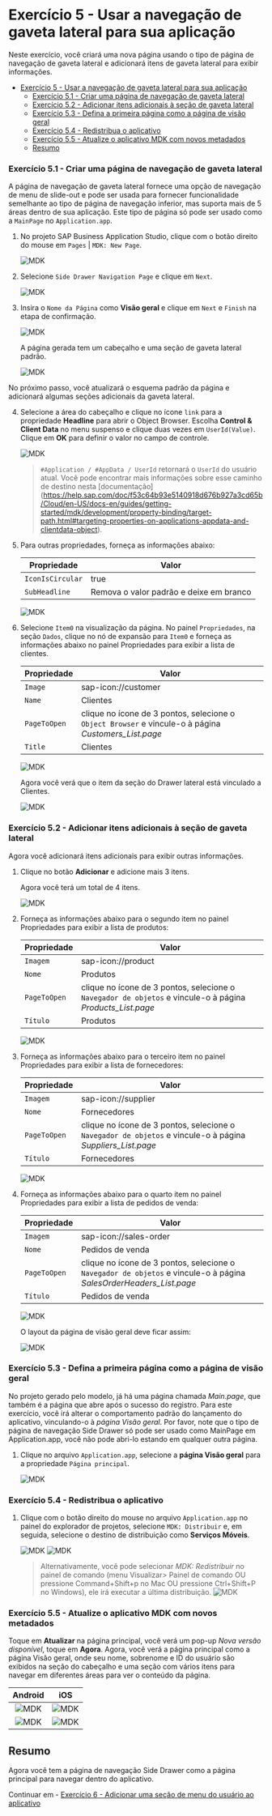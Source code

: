 # Exercício 5 - Usar a navegação de gaveta lateral para sua aplicação

Neste exercício, você criará uma nova página usando o tipo de página de navegação de gaveta lateral e adicionará itens de gaveta lateral para exibir informações.

- [Exercício 5 - Usar a navegação de gaveta lateral para sua aplicação](#exercício-5---usar-a-navegação-de-gaveta-lateral-para-sua-aplicação)
    - [Exercício 5.1 - Criar uma página de navegação de gaveta lateral](#exercício-51---criar-uma-página-de-navegação-de-gaveta-lateral)
    - [Exercício 5.2 - Adicionar itens adicionais à seção de gaveta lateral](#exercício-52---adicionar-itens-adicionais-à-seção-de-gaveta-lateral)
    - [Exercício 5.3 - Defina a primeira página como a página de visão geral](#exercício-53---defina-a-primeira-página-como-a-página-de-visão-geral)
    - [Exercício 5.4 - Redistribua o aplicativo](#exercício-54---redistribua-o-aplicativo)
    - [Exercício 5.5 - Atualize o aplicativo MDK com novos metadados](#exercício-55---atualize-o-aplicativo-mdk-com-novos-metadados)
  - [Resumo](#resumo)

### Exercício 5.1 - Criar uma página de navegação de gaveta lateral

A página de navegação de gaveta lateral fornece uma opção de navegação de menu de slide-out e pode ser usada para fornecer funcionalidade semelhante ao tipo de página de navegação inferior, mas suporta mais de 5 áreas dentro de sua aplicação. Este tipo de página só pode ser usado como a `MainPage` no `Application.app`.

1. No projeto SAP Business Application Studio, clique com o botão direito do mouse em `Pages` | `MDK: New Page`.

    ![MDK](images/5.1.1.png)
   
2. Selecione `Side Drawer Navigation Page` e clique em `Next`.

    ![MDK](images/5.1.2.png)

3. Insira o `Nome da Página` como **Visão geral** e clique em `Next` e `Finish` na etapa de confirmação.

    ![MDK](images/5.1.3.png)

   A página gerada tem um cabeçalho e uma seção de gaveta lateral padrão.
   
    ![MDK](images/5.1.4.png)

  No próximo passo, você atualizará o esquema padrão da página e adicionará algumas seções adicionais da gaveta lateral.

4. Selecione a área do cabeçalho e clique no ícone `link` para a propriedade **Headline** para abrir o Object Browser. Escolha **Control & Client Data** no menu suspenso e clique duas vezes em `UserId(Value)`. Clique em **OK** para definir o valor no campo de controle.

    ![MDK](images/5.1.5.gif)

    > `#Application / #AppData / UserId` retornará o `UserId` do usuário atual. Você pode encontrar mais informações sobre esse caminho de destino nesta [documentação] (https://help.sap.com/doc/f53c64b93e5140918d676b927a3cd65b/Cloud/en-US/docs-en/guides/getting-started/mdk/development/property-binding/target-path.html#targeting-properties-on-applications-appdata-and-clientdata-object).

5. Para outras propriedades, forneça as informações abaixo: 

    | Propriedade      | Valor                                   |
    | ---------------- | --------------------------------------- |
    | `IconIsCircular` | true                                    |
    | `SubHeadline`    | Remova o valor padrão e deixe em branco |

    ![MDK](images/5.1.6.png)

6. Selecione `Item0` na visualização da página. No painel `Propriedades`, na seção `Dados`, clique no nó de expansão para `Item0` e forneça as informações abaixo no painel Propriedades para exibir a lista de clientes.

    | Propriedade  | Valor                                                                                                |
    | ------------ | ---------------------------------------------------------------------------------------------------- |
    | `Image`      | sap-icon://customer                                                                                  |
    | `Name`       | Clientes                                                                                             |
    | `PageToOpen` | clique no ícone de 3 pontos, selecione o `Object Browser` e vincule-o à página *Customers_List.page* |
    | `Title`      | Clientes                                                                                             |

      ![MDK](images/5.1.7.png)

    Agora você verá que o item da seção do Drawer lateral está vinculado a Clientes.

    ![MDK](images/5.1.8.png)

### Exercício 5.2 - Adicionar itens adicionais à seção de gaveta lateral

Agora você adicionará itens adicionais para exibir outras informações.

1. Clique no botão **Adicionar** e adicione mais 3 itens.

    Agora você terá um total de 4 itens.

    ![MDK](images/5.2.1.png)

2. Forneça as informações abaixo para o segundo item no painel Propriedades para exibir a lista de produtos:

    | Propriedade  | Valor                                                                                                     |
    | ------------ | --------------------------------------------------------------------------------------------------------- |
    | `Imagem`     | sap-icon://product                                                                                        |
    | `Nome`       | Produtos                                                                                                  |
    | `PageToOpen` | clique no ícone de 3 pontos, selecione o `Navegador de objetos` e vincule-o à página *Products_List.page* |
    | `Título`     | Produtos                                                                                                  |

    ![MDK](images/5.2.2.png)

3. Forneça as informações abaixo para o terceiro item no painel Propriedades para exibir a lista de fornecedores:

    | Propriedade  | Valor                                                                                                      |
    | ------------ | ---------------------------------------------------------------------------------------------------------- |
    | `Imagem`     | sap-icon://supplier                                                                                        |
    | `Nome`       | Fornecedores                                                                                               |
    | `PageToOpen` | clique no ícone de 3 pontos, selecione o `Navegador de objetos` e vincule-o à página *Suppliers_List.page* |
    | `Título`     | Fornecedores                                                                                               |

    ![MDK](images/5.2.3.png)

4. Forneça as informações abaixo para o quarto item no painel Propriedades para exibir a lista de pedidos de venda:

    | Propriedade  | Valor                                                                                                              |
    | ------------ | ------------------------------------------------------------------------------------------------------------------ |
    | `Imagem`     | sap-icon://sales-order                                                                                             |
    | `Nome`       | Pedidos de venda                                                                                                   |
    | `PageToOpen` | clique no ícone de 3 pontos, selecione o `Navegador de objetos` e vincule-o à página *SalesOrderHeaders_List.page* |
    | `Título`     | Pedidos de venda                                                                                                   |

    ![MDK](images/5.2.4.png)

    O layout da página de visão geral deve ficar assim:

    ![MDK](images/5.2.5.png)


### Exercício 5.3 - Defina a primeira página como a página de visão geral

No projeto gerado pelo modelo, já há uma página chamada *Main.page*, que também é a página que abre após o sucesso do registro. Para este exercício, você irá alterar o comportamento padrão do lançamento do aplicativo, vinculando-o à *página Visão geral*. Por favor, note que o tipo de página de navegação Side Drawer só pode ser usado como MainPage em Application.app, você não pode abri-lo estando em qualquer outra página.

1. Clique no arquivo `Application.app`, selecione a **página Visão geral** para a propriedade `Página principal`.

    ![MDK](images/5.3.1.png)

### Exercício 5.4 - Redistribua o aplicativo

1. Clique com o botão direito do mouse no arquivo `Application.app` no painel do explorador de projetos, selecione `MDK: Distribuir` e, em seguida, selecione o destino de distribuição como **Serviços Móveis**.

    ![MDK](images/5.4.1.png)
    ![MDK](images/5.4.2.png)

    >Alternativamente, você pode selecionar *MDK: Redistribuir* no painel de comando (menu Visualizar> Painel de comando OU pressione Command+Shift+p no Mac OU pressione Ctrl+Shift+P no Windows), ele irá executar a última distribuição.
    >![MDK](images/5.4.3.png)

### Exercício 5.5 - Atualize o aplicativo MDK com novos metadados

Toque em **Atualizar** na página principal, você verá um pop-up _Nova versão disponível_, toque em **Agora**.
Agora, você verá a página principal como a página Visão geral, onde seu nome, sobrenome e ID do usuário são exibidos na seção do cabeçalho e uma seção com vários itens para navegar em diferentes áreas para ver o conteúdo da página.

  |         Android          |           iOS            |
  | :----------------------: | :----------------------: |
  | ![MDK](images/5.5.1.png) | ![MDK](images/5.5.2.png) |
  | ![MDK](images/5.5.3.png) | ![MDK](images/5.5.4.png) |

## Resumo

Agora você tem a página de navegação Side Drawer como a página principal para navegar dentro do aplicativo.

Continuar em - [Exercício 6 - Adicionar uma seção de menu do usuário ao aplicativo](../ex6/README.md)

